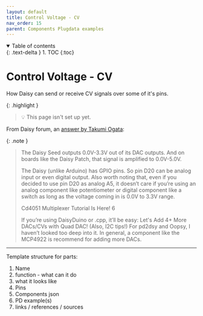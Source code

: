 ```yaml
---
layout: default
title: Control Voltage - CV
nav_order: 15
parent: Components Plugdata examples
---
```


<details open markdown="block">
  <summary>
    Table of contents
  </summary>
  {: .text-delta }
1. TOC
{:toc}
</details>

# Control Voltage - CV

How Daisy can send or receive CV signals over some of it's pins.

{: .highlight }
> 💡 This page isn't set up yet.

From Daisy forum, an [answer by Takumi Ogata](https://forum.electro-smith.com/t/is-there-a-resource-for-how-to-use-json-pin-names-when-using-pd2dsy/4005/6):

{: .note }
> The Daisy Seed outputs 0.0V-3.3V out of its DAC outputs. And on boards like the Daisy Patch, that signal is amplified to 0.0V-5.0V.
>
> The Daisy (unlike Arduino) has GPIO pins. So pin D20 can be analog input or even digital output. Also worth noting that, even if you decided to use pin D20 as analog A5, it doesn’t care if you’re using an analog component like potentiometer or digital component like a switch as long as the voltage coming in is 0.0V to 3.3V range.
>
> Cd4051 Multiplexer Tutorial Is Here! 6
>
> If you’re using DaisyDuino or .cpp, it’ll be easy: Let's Add 4+ More DACs/CVs with Quad DAC! (Also, I2C tips!)
For pd2dsy and Oopsy, I haven’t looked too deep into it.
> In general, a component like the MCP4922 is recommend for adding more DACs.

***

Template structure for parts:
  1. Name
  2. function - what can it do
  3. what it looks like
  4. Pins
  5. Components json 
  6. PD example(s)
  7. links / references / sources
